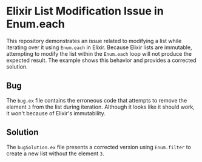 # Elixir List Modification Issue in Enum.each

This repository demonstrates an issue related to modifying a list while iterating over it using `Enum.each` in Elixir.  Because Elixir lists are immutable, attempting to modify the list within the `Enum.each` loop will not produce the expected result. The example shows this behavior and provides a corrected solution.

## Bug
The `bug.ex` file contains the erroneous code that attempts to remove the element `3` from the list during iteration. Although it looks like it should work, it won't because of Elixir's immutability.

## Solution
The `bugSolution.ex` file presents a corrected version using `Enum.filter` to create a new list without the element `3`.